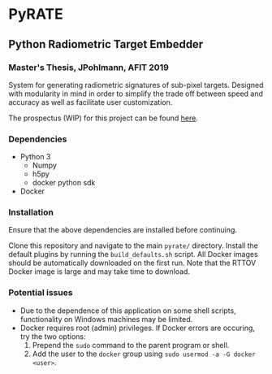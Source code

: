 # PyRATE

## Python Radiometric Target Embedder

### Master's Thesis, JPohlmann, AFIT 2019

System for generating radiometric signatures of sub-pixel targets.
Designed with modularity in mind in order to simplify the trade off between speed and accuracy
as well as facilitate user customization.

The prospectus (WIP) for this project can be found [here](doc/prospectus/prospectus.pdf).

### Dependencies

- Python 3
  - Numpy
  - h5py
  - docker python sdk
- Docker

### Installation

Ensure that the above dependencies are installed before continuing.

Clone this repository and navigate to the main `pyrate/` directory.
Install the default plugins by running the `build_defaults.sh` script.
All Docker images should be automatically downloaded on the first run.
Note that the RTTOV Docker image is large and may take time to download.

### Potential issues

- Due to the dependence of this application on some shell scripts, functionality on Windows machines may be limited.
- Docker requires root (admin) privileges. If Docker errors are occuring, try the two options:
  1. Prepend the `sudo` command to the parent program or shell.
  2. Add the user to the `docker` group using `sudo usermod -a -G docker <user>`.
